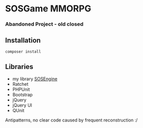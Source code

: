 # SOSGame MMORPG
### Abandoned Project - old closed

## Installation
```
composer install
```

## Libraries
- my library [SOSEngine](https://github.com/stanfortonski/SOSEngine) 
- Ratchet
- PHPUnit
- Bootstrap
- jQuery
- jQuery UI
- QUnit


Antipatterns, no clear code caused by frequent reconstruction :/
